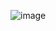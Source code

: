 ![image](https://user-images.githubusercontent.com/94855929/221444926-56303f54-223e-4dd0-8c24-3841cb168621.png)
